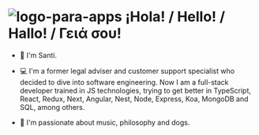 # ![logo-para-apps](https://user-images.githubusercontent.com/91328435/162720270-89d79462-a789-4763-b91e-9da6b700a594.png) ¡Hola! / Hello! / Hallo! / Γειά σου!

- 👋 I'm Santi.

- 💻 I'm a former legal adviser and customer support specialist who decided to dive into software engineering. Now I am a full-stack developer trained in JS technologies, trying to get better in TypeScript, React, Redux, Next, Angular, Nest, Node, Express, Koa, MongoDB and SQL, among others.

- 👀 I'm passionate about music, philosophy and dogs.
